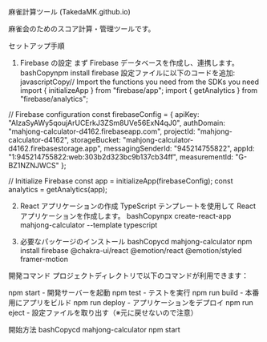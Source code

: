 麻雀計算ツール (TakedaMK.github.io)

麻雀会のためのスコア計算・管理ツールです。

セットアップ手順

1. Firebase の設定
   まず Firebase データベースを作成し、連携します。
   bashCopynpm install firebase
   設定ファイルに以下のコードを追加:
   javascriptCopy// Import the functions you need from the SDKs you need
   import { initializeApp } from "firebase/app";
   import { getAnalytics } from "firebase/analytics";

// Firebase configuration
const firebaseConfig = {
apiKey: "AIzaSyAWy5qoujArUCErkJ3ZSm8UVe56ExN4qJ0",
authDomain: "mahjong-calculator-d4162.firebaseapp.com",
projectId: "mahjong-calculator-d4162",
storageBucket: "mahjong-calculator-d4162.firebasestorage.app",
messagingSenderId: "945214755822",
appId: "1:945214755822:web:303b2d323bc9b137cb34ff",
measurementId: "G-BZ1NZNJWCS"
};

// Initialize Firebase
const app = initializeApp(firebaseConfig);
const analytics = getAnalytics(app);

2. React アプリケーションの作成
   TypeScript テンプレートを使用して React アプリケーションを作成します。
   bashCopynpx create-react-app mahjong-calculator --template typescript

3. 必要なパッケージのインストール
   bashCopycd mahjong-calculator
   npm install firebase @chakra-ui/react @emotion/react @emotion/styled framer-motion

開発コマンド
プロジェクトディレクトリで以下のコマンドが利用できます：

npm start - 開発サーバーを起動
npm test - テストを実行
npm run build - 本番用にアプリをビルド
npm run deploy - アプリケーションをデプロイ
npm run eject - 設定ファイルを取り出す（※元に戻せないので注意）

開始方法
bashCopycd mahjong-calculator
npm start
